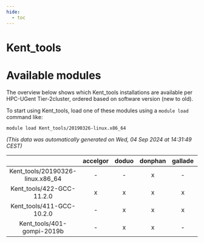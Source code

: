 ```yaml
---
hide:
  - toc
---
```


Kent_tools
==========

# Available modules


The overview below shows which Kent_tools installations are available per HPC-UGent Tier-2cluster, ordered based on software version (new to old).

To start using Kent_tools, load one of these modules using a `module load` command like:

```shell
module load Kent_tools/20190326-linux.x86_64
```

*(This data was automatically generated on Wed, 04 Sep 2024 at 14:31:49 CEST)*  

| |accelgor|doduo|donphan|gallade|joltik|shinx|skitty|
| :---: | :---: | :---: | :---: | :---: | :---: | :---: | :---: |
|Kent_tools/20190326-linux.x86_64|-|-|x|-|x|-|-|
|Kent_tools/422-GCC-11.2.0|x|x|x|x|x|-|x|
|Kent_tools/411-GCC-10.2.0|-|x|x|x|x|-|x|
|Kent_tools/401-gompi-2019b|-|x|x|-|x|-|x|
